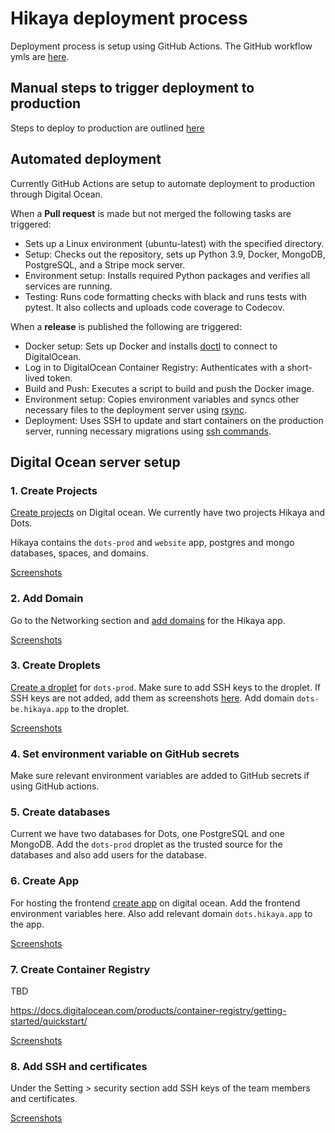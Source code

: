 # Hikaya deployment process

Deployment process is setup using GitHub Actions. The GitHub workflow ymls are [here](https://github.com/hikaya-io/dots/tree/develop/.github/workflows).

## Manual steps to trigger deployment to production

Steps to deploy to production are outlined [here](cicd.md#steps-for-deployment-to-production-from-github-repo)

## Automated deployment

Currently GitHub Actions are setup to automate deployment to production through Digital Ocean.

When a **Pull request** is made but not merged the following tasks are triggered:

- Sets up a Linux environment (ubuntu-latest) with the specified directory.
- Setup: Checks out the repository, sets up Python 3.9, Docker, MongoDB, PostgreSQL, and a Stripe mock server.
- Environment setup: Installs required Python packages and verifies all services are running.
- Testing: Runs code formatting checks with black and runs tests with pytest. It also collects and uploads code coverage to Codecov.

When a **release** is published the following are triggered:

- Docker setup: Sets up Docker and installs [doctl](https://github.com/marketplace/actions/github-action-for-digitalocean-doctl) to connect to DigitalOcean.
- Log in to DigitalOcean Container Registry: Authenticates with a short-lived token.
- Build and Push: Executes a script to build and push the Docker image.
- Environment setup: Copies environment variables and syncs other necessary files to the deployment server using [rsync](https://github.com/marketplace/actions/rsync-deployments-action).
- Deployment: Uses SSH to update and start containers on the production server, running necessary migrations using [ssh commands](https://github.com/marketplace/actions/ssh-execute-commands).

## Digital Ocean server setup

### 1. Create Projects

[Create projects](https://docs.digitalocean.com/products/projects/how-to/create/) on Digital ocean. We currently have two projects Hikaya and Dots.

Hikaya contains the `dots-prod` and `website` app, postgres and mongo databases, spaces, and domains.

[Screenshots](https://drive.google.com/drive/folders/1B1N3o-WQ19jrbgJTBFYpswkqvq7QhMjs?usp=sharing)

### 2. Add Domain

Go to the Networking section and [add domains](https://docs.digitalocean.com/products/networking/dns/how-to/add-domains/) for the Hikaya app.

[Screenshots](https://drive.google.com/drive/folders/1jUNUubl9ib49t82UJepiLbjM-8HtTK8Y?usp=sharing)

### 3. Create Droplets

[Create a droplet](https://docs.digitalocean.com/products/droplets/how-to/create/) for `dots-prod`.
Make sure to add SSH keys to the droplet. If SSH keys are not added, add them as screenshots [here](#8-add-ssh-and-certificates). Add domain `dots-be.hikaya.app` to the droplet.

[Screenshots](https://drive.google.com/drive/folders/1yQJV6N77MzAmB6SoDTUwEYuoTKzq78NI?usp=sharing)

### 4. Set environment variable on GitHub secrets

Make sure relevant environment variables are added to GitHub secrets if using GitHub actions.

### 5. Create databases

Current we have two databases for Dots, one PostgreSQL and one MongoDB.
Add the `dots-prod` droplet as the trusted source for the databases and also add users for the database.

### 6. Create App

For hosting the frontend [create app](https://docs.digitalocean.com/products/app-platform/how-to/create-apps/) on digital ocean. Add the frontend environment variables here. Also add relevant domain `dots.hikaya.app` to the app.

[Screenshots](https://drive.google.com/drive/folders/1jQ5WLJciV3Pkr3QgglvD7dh9To0pHXdq?usp=sharing)

### 7. Create Container Registry

TBD

https://docs.digitalocean.com/products/container-registry/getting-started/quickstart/

[Screenshots](https://drive.google.com/drive/folders/1QpH005N9YJDR4RZFi03cdFXoFjFAKhsd?usp=sharing)

### 8. Add SSH and certificates

Under the Setting > security section add SSH keys of the team members and certificates.

[Screenshots](https://drive.google.com/drive/folders/1HY7peh-BQMD9QrJK42VyhCCmnNOSbADD?usp=sharing)
